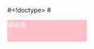 #<!doctype>
#<html>
<head>
</head>
<body>
<div onmousedown="mDown(this)" onmouseup="mUp(this)" style="background-color:pink;
width:180px;height:50px;color:white;">请点击</div>
<script>
function mDown(obj)
{
obj.style.backgroundColor="pink";
obj.innerHTML="请释放"
}

function mUp(obj)
{
obj.style.backgroundColor="yellow";
obj.innerHTML="请点击"
}
</script>
</body>
</html>
